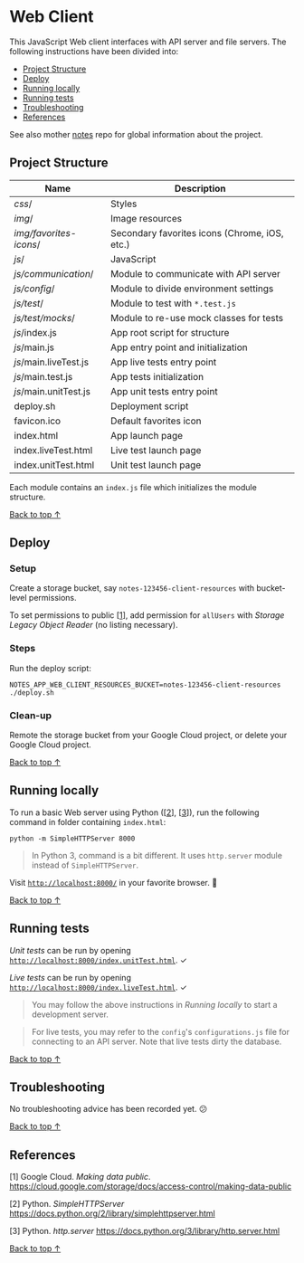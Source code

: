 # Web Client

This JavaScript Web client interfaces with API server and file servers.
The following instructions have been divided into:

 - [Project Structure](#project-structure)
 - [Deploy](#deploy)
 - [Running locally](#running-locally)
 - [Running tests](#running-tests)
 - [Troubleshooting](#troubleshooting)
 - [References](#references)

See also mother [notes](https://github.com/desmarais-patrick/notes) repo for global information about the project.


## Project Structure

| Name                        | Description                                  |
|-----------------------------|----------------------------------------------|
| *css*/                      | Styles                                       |
| *img*/                      | Image resources                              |
| *img/favorites-icons*/      | Secondary favorites icons (Chrome, iOS, etc.)|
| *js*/                       | JavaScript                                   |
| *js/communication*/         | Module to communicate with API server        |
| *js/config*/                | Module to divide environment settings        |
| *js/test*/                  | Module to test with `*.test.js`              |
| *js/test/mocks*/            | Module to re-use mock classes for tests      |
| *js*/index.js               | App root script for structure                |
| *js*/main.js                | App entry point and initialization           |
| *js*/main.liveTest.js       | App live tests entry point                   |
| *js*/main.test.js           | App tests initialization                     |
| *js*/main.unitTest.js       | App unit tests entry point                   |
| deploy.sh                   | Deployment script                            |
| favicon.ico                 | Default favorites icon                       |
| index.html                  | App launch page                              |
| index.liveTest.html         | Live test launch page                        |
| index.unitTest.html         | Unit test launch page                        |

Each module contains an `index.js` file which initializes the module structure.

<!-- TODO How to point to different API URLs. -->


[Back to top ↑](#)


## Deploy

### Setup

Create a storage bucket, say `notes-123456-client-resources` with bucket-level permissions.

To set permissions to public [[1](#references)], add permission for `allUsers` with *Storage Legacy Object Reader* (no listing necessary).

### Steps

Run the deploy script:

```
NOTES_APP_WEB_CLIENT_RESOURCES_BUCKET=notes-123456-client-resources
./deploy.sh
```

### Clean-up

Remote the storage bucket from your Google Cloud project, or delete your Google Cloud project.

<!-- TODO Review versioning considerations. -->
<!-- TODO Review caching considerations. -->

<!-- Consider doing fake authentication with client-side secret, at first. -->
<!-- TODO Error logging considerations as with Sentry.io -->


[Back to top ↑](#)


## Running locally

To run a basic Web server using Python ([[2](#references)], [[3](#references)]), run the following command in folder containing `index.html`:

```
python -m SimpleHTTPServer 8000
```

> In Python 3, command is a bit different. It uses `http.server` module instead of `SimpleHTTPServer`.

Visit [`http://localhost:8000/`](http://localhost:8000/) in your favorite browser. 🤗


[Back to top ↑](#)


## Running tests

*Unit tests* can be run by opening [`http://localhost:8000/index.unitTest.html`](http://localhost:8000/index.unitTest.html). ✓

*Live tests* can be run by opening [`http://localhost:8000/index.liveTest.html`](http://localhost:8000/index.liveTest.html). ✓

> You may follow the above instructions in *Running locally* to start a development server.

> For live tests, you may refer to the `config`'s `configurations.js` file for
> connecting to an API server. Note that live tests dirty the database. 

<!-- TODO Preview project styles, components and animations. Like UXPin ad. -->


[Back to top ↑](#)


## Troubleshooting

No troubleshooting advice has been recorded yet. 😕


[Back to top ↑](#)


## References

 [1] Google Cloud. *Making data public*.
     https://cloud.google.com/storage/docs/access-control/making-data-public

 [2] Python. *SimpleHTTPServer*
     https://docs.python.org/2/library/simplehttpserver.html

 [3] Python. *http.server*
     https://docs.python.org/3/library/http.server.html

[Back to top ↑](#)
